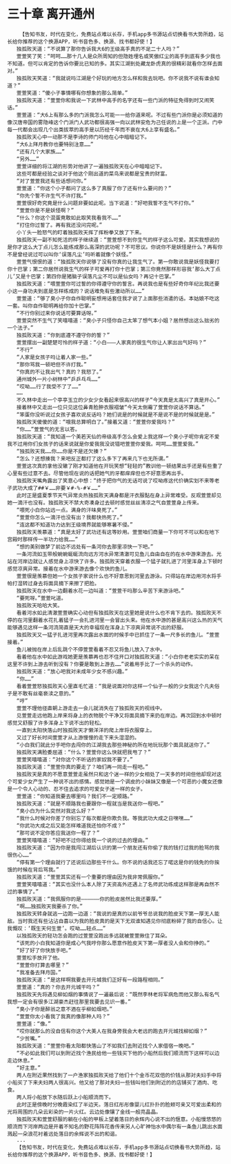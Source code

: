 # 三十章 离开通州
        【告知书友，时代在变化，免费站点难以长存，手机app多书源站点切换看书大势所趋，站长给你推荐的这个换源APP，听书音色多、换源、找书都好使！】
       独孤败天道：“不说算了那你告诉我大6的王级高手真的不足二十人吗？”
       萱萱笑了笑：“呵呵……那十几人是众所周知的但隐姓埋名或笑傲红尘的高手到底有多少我也不知道。但可以肯定的告诉你要比已知的多。其实江湖到处藏龙卧虎真的很精彩就看你怎样去面对。”
       独孤败天笑道：“我就说吗江湖是个好玩的地方怎么样和我去玩吧。你不说我不说有谁会知道？”
       萱萱笑道：“傻小子事情哪有你想象的那么简单。”
       独孤败天道：“萱萱你和我说一下武林中高手的名字还有一些门派的特征免得到时又闹笑话。”
       萱萱道：“大6上有那么多的门派我怎么可能一一给你道来呢。不过有些门派你是必须知道的像汉唐帝国的雾隐峰这个门派门人武功都很高强一向以武林安危为己任说的上是一个正派。门中每一代都会出现几个出类拔萃的高手是以历经千年而不衰在大6上享有盛名。”
       独孤败天心中一动那不是李诗的师门吗他在心中暗暗记下。
       “大6上拜月教你也要特别注意……”
       “还有几个大家族……”
       “另外……”
       萱萱详细的将江湖的形势对他讲了一遍独孤败天在心中暗暗记下。
       这些可都是经验之谈对于他这个刚出道的菜鸟来说都是宝贵的财富。
       “对了萱萱我还有些话想问你。”
       萱萱道：“你这个小子都问了这么多了真服了你了还有什么要问的？”
       “你先个誓不许生气不许打我。”
       萱萱很好奇究竟是什么问题非要如此呢。当下说道：“好吧我誓不生气不打你。”
       “萱萱你是不是妖怪啊？”
       “什么？你这个混蛋竟敢如此取笑我看我不……”
       “打住你过誓了。再有我还没问完呢。”
       小丫头一脸怒气的盯着独孤败天挥了挥粉拳又放了下来。
       独孤败天一副不知死活的样子继续道：“萱萱想不到你生气的样子这么可爱。其实我想说的是你才这么大丁点儿怎么能练成那么高深的武功呢？不可思议。你说你不是妖怪是什么？再有你不是曾经说过可以叫你‘误落凡尘’吗听着就像个妖怪。”
       萱萱气恨恨的道：“独孤败天你说够了没有你真的让我生气了。第一你敢说我是妖怪我要打你十巴掌；第二你居然说我生气的样子可爱再打你十巴掌；第三你竟然那样形容我‘那么大丁点儿’又是十巴掌；第四你是猪脑子误落凡尘不可以是仙女吗？再记十巴掌。”
       独孤败天道：“喂萱萱你可过誓的你得遵守你的誓言。再说我也是有些好奇你年纪比我还要小这一身功夫到底是怎样练成的？说话难免有些激动所以……”
       萱萱道：“够了臭小子你自作聪明妄想用话套住我才说了上面那些消遣的话。本姑娘不吃这一套。叫你自作聪明再给你加十巴掌。”
       “不行你别过来你说话可要算话呀。”
       萱萱突然不生气了笑嘻嘻道：“臭小子只怪你自己太笨了想气本小姐？居然想出这么拙劣的一个法子。”
       独孤败天道：“你到底遵不遵守你的誓？”
       萱萱摆出一副楚楚可怜的样子道：“小白———人家真的很生气你让人家出出气好吗？”
       “不行”
       “人家是女孩子吗让着人家一些。”
       “那你骂我一顿吧但不许打我。”
       “你真的不让我出气？真的？我怒了。”
       通州城外一片小树林中“乒乒乓乓……”
       “哎呦……行了我受不了了……”
       ……
       不久林中走出一个亭亭玉立的少女少女看起来很高兴的样子“今天真是太高兴了真是开心。”
       接着林中又走出一位只见这位鼻青脸肿衣服褶皱“今天太倒霉了萱萱你说话不算话。”
       “笨蛋你没听说过女孩子喜欢说反话吗？她们说是的时候就是不是说不是的时候就是是。”
       独孤败天傻傻的道：“哦我总算明白了。”接着又道：“萱萱你爱我吗？”
       “你……”萱萱气的无言以答。
       独孤败天道：“我知道一个美若天仙的帝级高手怎么会爱上我这样一个臭小子呢你肯定不爱我不过用你们女孩子的话来说就是你爱我我没说错吧萱萱你爱我。呵呵……萱萱爱我。”
       “独孤败天我……你……你是不是还欠揍？”
       “怎么？还想揍我？来吧反正都打了这么多下了再来几下也无所谓。”
       萱萱这次真的拿他没辙了刚才知道他在开玩笑想“轻轻的”教训他一顿结果出手还是有些重了心里有些过意不去。尽管他现在说的话把她气的牙都痒痒但也不好意思再出手。
       独孤败天嘴角露出了笑意心中想：“终于把你气的无话可说了哎呦疼这代价确实划不来等老子武功大成了##￥……非要￥#-%-#￥……”
       此时正是盛夏季节天气异常炎热独孤败天满身都是汗衣服黏在身上异常难受。反观萱萱却见她一滴汗也没有。独孤败天不禁大奇凑身过去顿时感觉丝丝清凉之气自萱萱身上传来。
       “喂死小白你站远一点。满身的汗味臭死了。”
       “萱萱你怎么一滴汗也没有出？我都快热死了。”
       “连这都不知道功力达到王级境界就能够寒暑不侵。”
       独孤败天羡慕道：“真是太好了武功还有这等妙用。萱萱咱们商量一下你可不可以和在地下宫殿时那样传一半功力给我……”
       “想的美别做梦了前边不远处有一条河你去那里凉快一下吧。”
       一条河流如玉带般蜿蜿蜒蜒流向远方河水异常清澈可见鱼儿自由自在的在水中游来游去。光站在河岸边就让人感觉身上凉快了许多。独孤败天穿着衣服一个猛子就扎进了河里浑身上下顿时感觉凉爽异常。接着在水中游来游去像个欢快的鱼儿。
       萱萱很是羡慕但她一个女孩子家说什么也不好意思到河里去游泳。只得站在岸边用河水将手帕打湿转过身去将面具摘下来擦了把脸。
       独孤败天在水中一边翻着水花一边叫道：“萱萱干吗那么辛苦下来游泳吧。”
       “要死呀。”萱萱叱道。
       独孤败天哈哈大笑。
       看着河水如此清澈萱萱确实心动但有独孤败天在这里她是说什么也不肯下去的。独孤败天不停的在河里翻着水花扎着猛子一会扎进河里一会冒出头来。他在水中游的甚是高兴这么热的天气能够遇见这样一条河流简直是天大的幸福现在浑身上下凉爽异常说不出的舒服。
       独孤败天又一猛子扎进河里再次露出水面的时候手中已抓住了一条一尺多长的鱼儿。“萱萱接着。”
       鱼儿被抛在岸上后乱跳个不停萱萱看着不忍又将鱼儿放入了水中。
       看着他在水中如此游戏她更是羡慕再也忍不住开口对独孤败天道：“小白你老老实实的呆在这里不许到上游去听到没有？你要是敢到上游去……”说着用手比了一个杀头的动作。
       独孤败天道：“放心吧我对未成年少女不感兴趣。”
       “你……”
       看着萱萱怒独孤败天心里直毛忙道：“我是说面对你这样一个仙子一般的少女我这个凡夫俗子是不敢有丝毫亵渎之意的。”
       “哼”
       萱萱不理他径直朝上游走去一会儿就消失在了独孤败天的视线中。
       见萱萱走远他跑上岸来将身上的衣物脱个干净又将面具摘下来扔在岸边。再次回到水中顿时感觉又舒服了许多浑身上下说不出的轻松。
       一直到太阳快落山时独孤败天才懒洋洋的爬上岸将衣服穿上。
       又过了好长时间萱萱才从上游慢慢的走下来头湿湿的。
       “小白我们就此分手吧你去闯你的江湖我去那些神秘的所在地玩玩那个面具就送你了。”
       独孤败天满脸委屈道：“什么？萱萱你这么快就把我甩了？”
       萱萱笑嘻嘻道：“对你这个不听话的家奴我不要了。”
       独孤败天道：“萱萱你真的要走了？咱们再一同走一程吧。”
       独孤败天是真的不愿意萱萱走虽然只和这个迷一样的少女相处了一天多的时间但他却现对这个可爱少女产生了一种说不出的感情。感觉她是一个调皮的小妹妹又像是一个可恶的小魔女还像是一个令人心动的、忍不住去追求的可爱女子迷一样的女子。
       萱萱道：“你知道我要去哪里吗？我们不一定顺路。”
       独孤败天道：“就是不顺路我也要跟你一程就当是我送你一程吧。”
       “臭小白为什么突然对我这么好？”
       “我什么时候对你差了你别忘了每次都是你欺负我。等我武功大成之日嘿嘿……”
       “你武功大成之后又能怎样难道我还怕你不成？”
       “那可说不定你答应我送你一程了？”
       萱萱笑嘻嘻道：“好吧不过你得给我一个说的过去的理由。”
       独孤败天道：“因为你是我闯江湖后认识的第一个朋友还有你偷了我的钱打过我的脸骂的我很伤心……”
       “停有第一个理由就行了还说后边那些干什么。你不说的话我还忘了喏这是你的钱免的你挨饿的时候在背后骂我。”
       独孤败天道：“萱萱其实还有一个重要的理由因为我非常佩服你。”
       萱萱笑嘻嘻道：“其实也没什么本人除了天资高外还遇上了名师武功练成这样那是再自然不过的事情了。”
       独孤败天道：“我佩服你的是——————你的脸皮居然比我还要厚。”
       “啊……独孤败天我要杀了你。”
       独孤败天转身就逃一边跑一边道：“我说的是真的以前爷爷总说我的脸皮天下第一厚无人能敌。当时我还有些沾沾自喜以为我的脸皮真的是天下无双谁知遇见你彻底粉碎了我的自信心。让我慨叹：‘既生天何生萱’。哎呦……轻点……”
       以独孤败天的轻功怎会跑的过萱萱没跑出多远就被萱萱揪住了耳朵。
       “该死的小白我知道你是成心气我哼你那么愿意作脸皮天下第一厚者没人会和你挣的。”
       “好了好了你快放手吧。”
       萱萱松手放开了他。
       “萱萱你打算去哪里？”
       “我准备去拜月国。”
       独孤败天道：“是这样啊我要去开元城我们正好有一段路程相同。”
       萱萱道：“真的？你去开元城干吗？”
       独孤败天先将遇见柳如烟的事情说了一遍最后说：“既然李林老将军病危而他又那么有名气我想一定会有很多江湖豪杰赶往那里我要去见识一番。”
       “臭小子你是醉翁之意不酒在乎柳如烟吧。”
       “萱萱你太小看我了我真的像那种人吗？”
       萱萱道：“像。”
       “哎你就那么的没自信有你这个大美人在我身旁我会大老远的跑去开元城找柳如烟？”
       “少贫嘴。”
       独孤败天道：“萱萱你看太阳都快落山了不如我们去附近找个人家借宿一晚吧。”
       “不必如此我们可以到附近找个渔民给他一些钱买下他的小船然后我们顺流而下这样可以边走边休息。”
       “好主意。”
       两人在附近果然找到了一户渔家独孤败天给了他们十个金币花双倍的价钱从那对夫妇手中将小船买了下来夫妇两人很高兴。他又给了那对夫妇一些钱叫他们到附近的的店铺买了酒肉、吃食。
       两人将小船放下水随后跃上小船顺流而下。
       此时正是傍晚时分晚霞染红了半边天。落日红彤彤像婴儿红扑扑的脸颊可亲又可爱出柔和的光将周围的几朵云彩染的一片火红。云边处像镶了金线一般亮晶晶。
       独孤败天和萱萱舒服的躺在小船的甲板上望着落日的余辉内心说不出的惬意。小船慢悠悠的顺流而下河岸两边是开着不知名的野花阵阵花香传来另人心旷神怡水中偶尔有一条鱼儿跳出水面溅起一朵浪花衬着远处落日的余辉说不出的和谐。
       ...
       【告知书友，时代在变化，免费站点难以长存，手机app多书源站点切换看书大势所趋，站长给你推荐的这个换源APP，听书音色多、换源、找书都好使！】